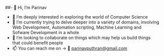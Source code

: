##- 👋 Hi, I’m Parinav
- 👀 I’m deeply interested in exploring the world of Computer Science
- 🌱 I’m currently trying to delve deeper into a variety of domains, involving Web Development, Automation scripting, Machine Learning and Sofware Development in a whole 
- 💞️ I’m looking to collaborate on things which may help us build things that could benefit people
- 📫 You can reach me on -> :envelope_with_arrow: parinavputhran@gmail.com

<!---
parinavcodes/parinavcodes is a ✨ special ✨ repository because its `README.md` (this file) appears on your GitHub profile.
You can click the Preview link to take a look at your changes.
--->
